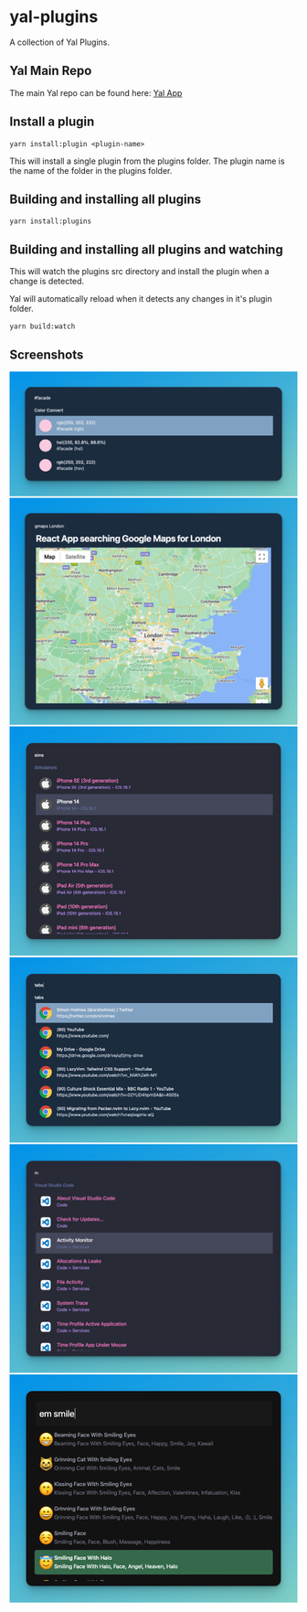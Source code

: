 # yal-plugins

A collection of Yal Plugins.

## Yal Main Repo

The main Yal repo can be found here: [Yal App](https://github.com/srsholmes/yal)

## Install a plugin

```
yarn install:plugin <plugin-name>
```

This will install a single plugin from the plugins folder. The plugin name is the name of the folder in the plugins folder.

## Building and installing all plugins

```
yarn install:plugins
```

## Building and installing all plugins and watching

This will watch the plugins src directory and install the plugin when a change is detected.

Yal will automatically reload when it detects any changes in it's plugin folder.

```
yarn build:watch
```

## Screenshots

![Colors plugin](./resources/color.png 'Colors plugin')
![Google maps plugin](./resources/google-maps-app.png 'Google maps plugin')
![Simulator Plugin ](./resources/simulators.png 'iOS Simulator Plugin')
![Tabs Plugin ](./resources/google-chrome-tabs.png 'Chrome Tabs Plugin')
![Menu Bar Plugin ](./resources/menu-bar.png 'Menu Bar Plugin')
![Emoji plugin ](./resources/emoji.png 'Emoji plugin')
